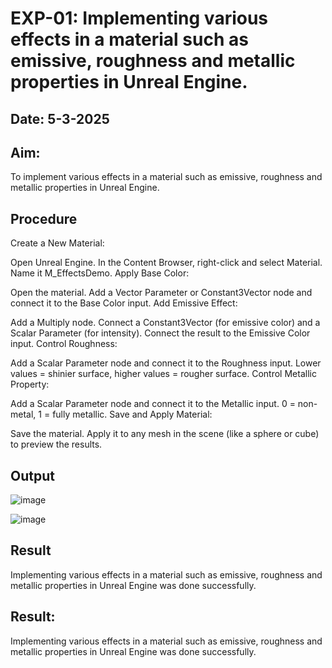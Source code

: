 # EXP-01: Implementing various effects in a material such as emissive, roughness and metallic properties in Unreal Engine.

## Date: 5-3-2025

## Aim:

To implement various effects in a material such as emissive, roughness and metallic
properties in Unreal Engine.

## Procedure

Create a New Material:

Open Unreal Engine. In the Content Browser, right-click and select Material. Name it M_EffectsDemo. Apply Base Color:

Open the material. Add a Vector Parameter or Constant3Vector node and connect it to the Base Color input. Add Emissive Effect:

Add a Multiply node. Connect a Constant3Vector (for emissive color) and a Scalar Parameter (for intensity). Connect the result to the Emissive Color input. Control Roughness:

Add a Scalar Parameter node and connect it to the Roughness input. Lower values = shinier surface, higher values = rougher surface. Control Metallic Property:

Add a Scalar Parameter node and connect it to the Metallic input. 0 = non-metal, 1 = fully metallic. Save and Apply Material:

Save the material. Apply it to any mesh in the scene (like a sphere or cube) to preview the results.

## Output

![image](https://github.com/user-attachments/assets/d8949bd2-c2d9-4007-a487-bef0efc17a3d)

![image](https://github.com/user-attachments/assets/bc295942-d2cd-4b4d-bd65-78d677bb3692)


## Result

Implementing various effects in a material such as emissive, roughness and metallic properties in Unreal Engine was done successfully.

## Result:
Implementing various effects in a material such as emissive, roughness and metallic properties in Unreal Engine was done successfully.
